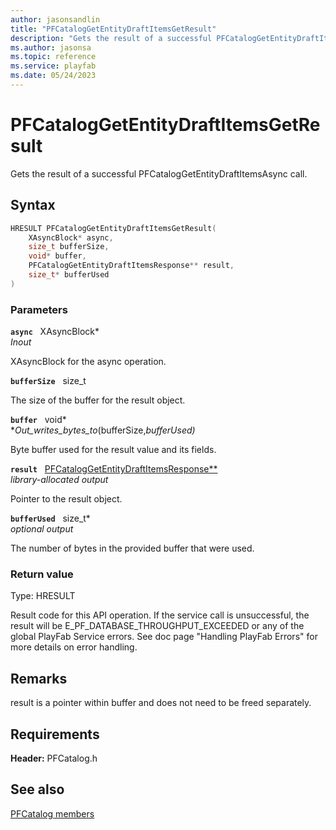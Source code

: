 ```yaml
---
author: jasonsandlin
title: "PFCatalogGetEntityDraftItemsGetResult"
description: "Gets the result of a successful PFCatalogGetEntityDraftItemsAsync call."
ms.author: jasonsa
ms.topic: reference
ms.service: playfab
ms.date: 05/24/2023
---
```


# PFCatalogGetEntityDraftItemsGetResult  

Gets the result of a successful PFCatalogGetEntityDraftItemsAsync call.  

## Syntax  
  
```cpp
HRESULT PFCatalogGetEntityDraftItemsGetResult(  
    XAsyncBlock* async,  
    size_t bufferSize,  
    void* buffer,  
    PFCatalogGetEntityDraftItemsResponse** result,  
    size_t* bufferUsed  
)  
```  
  
### Parameters  
  
**`async`** &nbsp; XAsyncBlock*  
*_Inout_*  
  
XAsyncBlock for the async operation.  
  
**`bufferSize`** &nbsp; size_t  
  
The size of the buffer for the result object.  
  
**`buffer`** &nbsp; void*  
*_Out_writes_bytes_to_(bufferSize,*bufferUsed)*  
  
Byte buffer used for the result value and its fields.  
  
**`result`** &nbsp; [PFCatalogGetEntityDraftItemsResponse**](../../pfcatalogtypes/structs/pfcataloggetentitydraftitemsresponse.md)  
*library-allocated output*  
  
Pointer to the result object.  
  
**`bufferUsed`** &nbsp; size_t*  
*optional output*  
  
The number of bytes in the provided buffer that were used.  
  
  
### Return value
Type: HRESULT
  
Result code for this API operation. If the service call is unsuccessful, the result will be E_PF_DATABASE_THROUGHPUT_EXCEEDED or any of the global PlayFab Service errors. See doc page "Handling PlayFab Errors" for more details on error handling.
  
## Remarks  
  
result is a pointer within buffer and does not need to be freed separately.
  
## Requirements  
  
**Header:** PFCatalog.h
  
## See also  
[PFCatalog members](../pfcatalog_members.md)  

  
  
